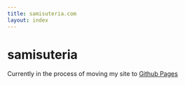 ```yaml
---
title: samisuteria.com
layout: index
---
```


# samisuteria

Currently in the process of moving my site to [Github Pages](https://pages.github.com)